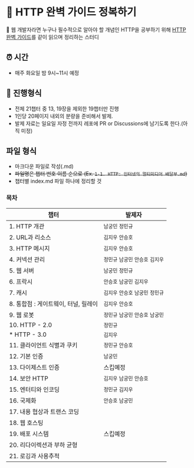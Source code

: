# 📝 HTTP 완벽 가이드 정복하기
 📖 웹 개발자라면 누구나 필수적으로 알아야 할 개념인 HTTP을 공부하기 위해 [HTTP 완벽 가이드](https://search.shopping.naver.com/book/catalog/32461143685?cat_id=50010766&frm=PBOKPRO&query=http+%EC%99%84%EB%B2%BD+%EA%B0%80%EC%9D%B4%EB%93%9C&NaPm=ct%3Dl8n64els%7Cci%3D046829631ce99822dfb63daba84ffd98c92ed490%7Ctr%3Dboknx%7Csn%3D95694%7Chk%3Dfde5b3095e5509ccfb4d978873e21a34f0f9d2e8)를 같이 읽으며 정리하는 스터디

## ⏰ 시간

- 매주 화요일 밤 9시~11시 예정

## 📝 진행형식

- 전체 21챕터 중 13, 19장을 제외한 19챕터만 진행
- 1인당 20페이지 내외의 분량을 준비해서 발제.
- 발제 자료는 일요일 자정 전까지 레포에 PR or Discussions에 남기도록 한다.(아직 미정)

## 파일 형식
- 마크다운 파일로 작성(.md)
- ~~파일명은 챕터 번호 이름 순으로 (Ex. `1-1. HTTP: 인터넷의 멀티미디어 배달부.md`)~~
- 챕터별 index.md 파일 하나에 정리할 것



### 목차
|챕터|발제자|
|---|---|
|1. HTTP 개관|`남궁민` `정민규`|
|2. URL과 리소스|`김지우` `안승호`|
|3. HTTP 메시지|`김지우` `안승호`|
|4. 커넥션 관리|`정민규` `남궁민` `안승호` `김지우`|
|5. 웹 서버|`남궁민` `정민규`|
|6. 프락시|`안승호` `남궁민` `김지우`|
|7. 캐시|`김지우` `안승호` `남궁민` `정민규`|
|8. 통합점 : 게이트웨이, 터널, 릴레이|`김지우` `안승호`|
|9. 웹 로봇|`정민규` `남궁민` `안승호` `남궁민`|
|10. HTTP - 2.0|`정민규`|
|* HTTP - 3.0|`김지우`|
|11. 클라이언트 식별과 쿠키|`정민규` `안승호`|
|12. 기본 인증|`남궁민`|
|13. 다이제스트 인증|스킵예정|
|14. 보안 HTTP|`김지우` `남궁민` `안승호`|
|15. 엔터티와 인코딩|`정민규` `김지우`|
|16. 국제화|`안승호` `남궁민`|
|17. 내용 협상과 트랜스 코딩||
|18. 웹 호스팅||
|19. 배포 시스템|스킵예정|
|20. 리다이렉션과 부하 균형||
|21. 로깅과 사용추적||

